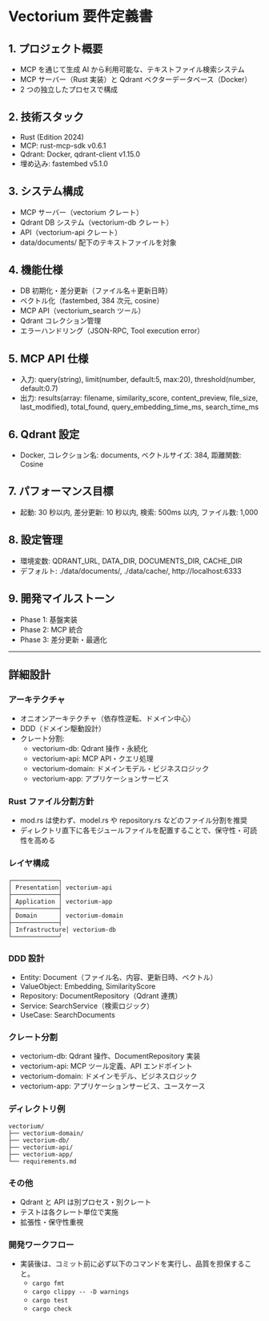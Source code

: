 # Vectorium 要件定義書

## 1. プロジェクト概要

- MCP を通じて生成 AI から利用可能な、テキストファイル検索システム
- MCP サーバー（Rust 実装）と Qdrant ベクターデータベース（Docker）
- 2 つの独立したプロセスで構成

## 2. 技術スタック

- Rust (Edition 2024)
- MCP: rust-mcp-sdk v0.6.1
- Qdrant: Docker, qdrant-client v1.15.0
- 埋め込み: fastembed v5.1.0

## 3. システム構成

- MCP サーバー（vectorium クレート）
- Qdrant DB システム（vectorium-db クレート）
- API（vectorium-api クレート）
- data/documents/ 配下のテキストファイルを対象

## 4. 機能仕様

- DB 初期化・差分更新（ファイル名＋更新日時）
- ベクトル化（fastembed, 384 次元, cosine）
- MCP API（vectorium_search ツール）
- Qdrant コレクション管理
- エラーハンドリング（JSON-RPC, Tool execution error）

## 5. MCP API 仕様

- 入力: query(string), limit(number, default:5, max:20), threshold(number, default:0.7)
- 出力: results(array: filename, similarity_score, content_preview, file_size, last_modified), total_found, query_embedding_time_ms, search_time_ms

## 6. Qdrant 設定

- Docker, コレクション名: documents, ベクトルサイズ: 384, 距離関数: Cosine

## 7. パフォーマンス目標

- 起動: 30 秒以内, 差分更新: 10 秒以内, 検索: 500ms 以内, ファイル数: 1,000

## 8. 設定管理

- 環境変数: QDRANT_URL, DATA_DIR, DOCUMENTS_DIR, CACHE_DIR
- デフォルト: ./data/documents/, ./data/cache/, http://localhost:6333

## 9. 開発マイルストーン

- Phase 1: 基盤実装
- Phase 2: MCP 統合
- Phase 3: 差分更新・最適化

---

## 詳細設計

### アーキテクチャ

- オニオンアーキテクチャ（依存性逆転、ドメイン中心）
- DDD（ドメイン駆動設計）
- クレート分割:
  - vectorium-db: Qdrant 操作・永続化
  - vectorium-api: MCP API・クエリ処理
  - vectorium-domain: ドメインモデル・ビジネスロジック
  - vectorium-app: アプリケーションサービス

### Rust ファイル分割方針

- mod.rs は使わず、model.rs や repository.rs などのファイル分割を推奨
- ディレクトリ直下に各モジュールファイルを配置することで、保守性・可読性を高める

### レイヤ構成

```
┌─────────────┐
│ Presentation│ vectorium-api
├─────────────┤
│ Application │ vectorium-app
├─────────────┤
│ Domain      │ vectorium-domain
├─────────────┤
│ Infrastructure│ vectorium-db
└─────────────┘
```

### DDD 設計

- Entity: Document（ファイル名、内容、更新日時、ベクトル）
- ValueObject: Embedding, SimilarityScore
- Repository: DocumentRepository（Qdrant 連携）
- Service: SearchService（検索ロジック）
- UseCase: SearchDocuments

### クレート分割

- vectorium-db: Qdrant 操作、DocumentRepository 実装
- vectorium-api: MCP ツール定義、API エンドポイント
- vectorium-domain: ドメインモデル、ビジネスロジック
- vectorium-app: アプリケーションサービス、ユースケース

### ディレクトリ例

```
vectorium/
├── vectorium-domain/
├── vectorium-db/
├── vectorium-api/
├── vectorium-app/
└── requirements.md
```

### その他

- Qdrant と API は別プロセス・別クレート
- テストは各クレート単位で実施
- 拡張性・保守性重視

### 開発ワークフロー

- 実装後は、コミット前に必ず以下のコマンドを実行し、品質を担保すること。
  - `cargo fmt`
  - `cargo clippy -- -D warnings`
  - `cargo test`
  - `cargo check`
